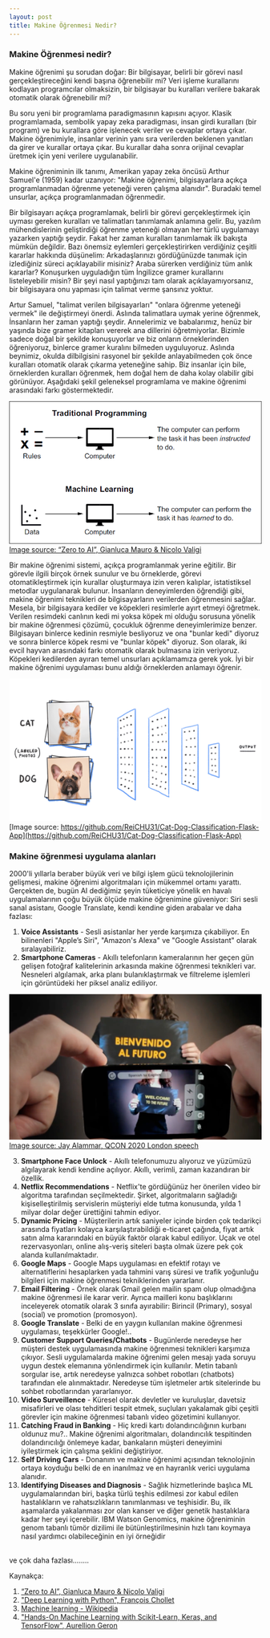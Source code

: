 ```yaml
---
layout: post
title: Makine Öğrenmesi Nedir?
---
```


<h3> Makine Öğrenmesi nedir? </h3>

Makine öğrenimi şu sorudan doğar: Bir bilgisayar, belirli bir görevi nasıl gerçekleştireceğini kendi başına öğrenebilir mi? Veri işleme kurallarını kodlayan programcılar olmaksizin, bir bilgisayar bu kuralları verilere bakarak otomatik olarak öğrenebilir mi?

Bu soru yeni bir programlama paradigmasının kapısını açıyor. Klasik programlamada, sembolik yapay zeka paradigması, insan girdi kuralları (bir program) ve bu kurallara göre işlenecek veriler ve cevaplar ortaya çıkar. Makine öğrenimiyle, insanlar verinin yanı sıra verilerden beklenen yanıtları da girer ve kurallar ortaya çıkar. Bu kurallar daha sonra orijinal cevaplar üretmek için yeni verilere uygulanabilir.

Makine öğreniminin ilk tanımı, Amerikan yapay zeka öncüsü Arthur Samuel'e (1959) kadar uzanıyor: "Makine öğrenimi, bilgisayarlara açıkça programlanmadan öğrenme yeteneği veren çalışma alanıdır". Buradaki temel unsurlar, açıkça programlanmadan öğrenmedir. 

Bir bilgisayarı açıkça programlamak, belirli bir görevi gerçekleştirmek için uyması gereken kuralları ve talimatları tanımlamak anlamına gelir. Bu, yazılım mühendislerinin geliştirdiği öğrenme yeteneği olmayan her türlü uygulamayı yazarken yaptığı şeydir. Fakat her zaman kuralları tanımlamak ilk bakışta mümkün değildir. Bazı önemsiz eylemleri gerçekleştirirken verdiğiniz çeşitli kararlar hakkında düşünelim: Arkadaşlarınızı gördüğünüzde tanımak için izlediğiniz süreci açıklayabilir misiniz? Araba sürerken verdiğiniz tüm anlık kararlar? Konuşurken uyguladığın tüm İngilizce gramer kurallarını listeleyebilir misin? Bir şeyi nasıl yaptığınızı tam olarak açıklayamıyorsanız, bir bilgisayara onu yapması için talimat verme şansınız yoktur. 

Artur Samuel, "talimat verilen bilgisayarları" "onlara öğrenme yeteneği vermek" ile değiştirmeyi önerdi. Aslında talimatlara uymak yerine öğrenmek, İnsanların her zaman yaptığı şeydir. Annelerimiz ve babalarımız, henüz bir yaşında bize gramer kitapları vererek ana dillerini öğretmiyorlar. Bizimle sadece doğal bir şekilde konuşuyorlar ve biz onların örneklerinden öğreniyoruz, binlerce gramer kuralını bilmeden uyguluyoruz. Aslında beynimiz, okulda dilbilgisini rasyonel bir şekilde anlayabilmeden çok önce kuralları otomatik olarak çıkarma yeteneğine sahip. Biz insanlar için bile, örneklerden kuralları öğrenmek, hem doğal hem de daha kolay olabilir gibi görünüyor. Aşağıdaki şekil geleneksel programlama ve makine öğrenimi arasındaki farkı göstermektedir.

![](/images2/ClassicProgrammingVSmachineLearning.png)
<br>[Image source: “Zero to AI”, Gianluca Mauro & Nicolo Valigi](https://www.manning.com/books/zero-to-ai#:~:text=About%20the%20book,AI%20to%20shape%20their%20industries)

Bir makine öğrenimi sistemi, açıkça programlanmak yerine eğitilir. Bir görevle ilgili birçok örnek sunulur ve bu örneklerde, görevi otomatikleştirmek için kurallar oluşturmaya izin veren kalıplar, istatistiksel metodlar uygulanarak bulunur. İnsanların deneyimlerden öğrendiği gibi, makine öğrenimi teknikleri de bilgisayarların verilerden öğrenmesini sağlar. Mesela, bir bilgisayara kediler ve köpekleri resimlerle ayırt etmeyi öğretmek. Verilen resimdeki canlının kedi mi yoksa köpek mi olduğu sorusuna yönelik bir makine öğrenmesi çözümü, çocukluk öğrenme deneyimlerimize benzer. Bilgisayarı binlerce kedinin resmiyle besliyoruz ve ona "bunlar kedi" diyoruz ve sonra binlerce köpek resmi ve "bunlar köpek" diyoruz. Son olarak, iki evcil hayvan arasındaki farkı otomatik olarak bulmasına izin veriyoruz. Köpekleri kedilerden ayıran temel unsurları açıklamamıza gerek yok. İyi bir makine öğrenimi uygulaması bunu aldığı örneklerden anlamayı öğrenir. 

![](/images2/catVSdog.gif)
<br>[Image source: https://github.com/ReiCHU31/Cat-Dog-Classification-Flask-App](https://github.com/ReiCHU31/Cat-Dog-Classification-Flask-App)

<h3>Makine öğrenmesi uygulama alanları</h3>

2000'li yıllarla beraber büyük veri ve bilgi işlem gücü teknolojilerinin gelişmesi, makine öğrenimi algoritmaları için mükemmel ortamı yarattı. Gerçekten de, bugün AI dediğimiz şeyin tüketiciye yönelik en havalı uygulamalarının çoğu büyük ölçüde makine öğrenimine güveniyor: Siri sesli sanal asistanı, Google Translate, kendi kendine giden arabalar ve daha fazlası:
1. **Voice Assistants** - Sesli asistanlar her yerde karşımıza çıkabiliyor. En bilinenleri "Apple’s Siri", "Amazon's Alexa" ve "Google Assistant" olarak sıralayabiliriz.
2. **Smartphone Cameras** - Akıllı telefonların kameralarının her geçen gün gelişen fotoğraf kalitelerinin arkasında makine öğrenmesi teknikleri var. Nesneleri algılamak, arka planı bulanıklaştırmak ve filtreleme işlemleri için görüntüdeki her piksel analiz ediliyor.

<p>
  <kbd>
    <img src="/images/ML_sampleUseCase1.png" width="600">
  </kbd>
  <br/>
  <a href="https://www.infoq.com/presentations/ml-dl-visual-intro/?utm_source=presentations&utm_medium=london&utm_campaign=qcon">Image source: Jay Alammar, QCON 2020 London speech</a>
</p>

3. **Smartphone Face Unlock** - Akıllı telefonumuzu alıyoruz ve yüzümüzü algılayarak kendi kendine açılıyor. Akıllı, verimli, zaman kazandıran bir özellik. 
4. **Netflix Recommendations** - Netflix'te gördüğünüz her önerilen video bir algoritma tarafından seçilmektedir. Şirket, algoritmaların sağladığı kişiselleştirilmiş servislerin müşteriyi elde tutma konusunda, yılda 1 milyar dolar değer ürettiğini tahmin ediyor.
5. **Dynamic Pricing** - Müşterilerin artık saniyeler içinde birden çok tedarikçi arasında fiyatları kolayca karşılaştırabildiği e-ticaret çağında, fiyat artık satın alma kararındaki en büyük faktör olarak kabul ediliyor. Uçak ve otel rezervasyonları, online alış-veriş siteleri başta olmak üzere pek çok alanda kullanılmaktadır.
6. **Google Maps** - Google Maps uygulaması en efektif rotayı ve alternatiflerini hesaplarken yada tahmini varış süresi ve trafik yoğunluğu bilgileri için makine öğrenmesi tekniklerinden yararlanır.
7. **Email Filtering** - Örnek olarak Gmail gelen mailin spam olup olmadığına makine öğrenmesi ile karar verir. Ayrıca mailleri konu başlıklarını inceleyerek otomatik olarak 3 sınıfa ayırabilir: Birincil (Primary), sosyal (social) ve promotion (promosyon).
8. **Google Translate** - Belki de en yaygın kullanılan makine öğrenmesi uygulaması, teşekkürler Google!..
9. **Customer Support Queries/Chatbots** - Bugünlerde neredeyse her müşteri destek uygulamasında makine öğrenmesi teknikleri karşımıza çıkıyor. Sesli uygulamalarda makine öğrenimi gelen mesajı yada soruyu uygun destek elemanına yönlendirmek için kullanılır. Metin tabanlı sorgular ise, artık neredeyse yalnızca sohbet robotları (chatbots) tarafından ele alınmaktadır. Neredeyse tüm işletmeler artık sitelerinde bu sohbet robotlarından yararlanıyor.
10. **Video Surveillence** - Küresel olarak devletler ve kuruluşlar, davetsiz misafirleri ve olası tehditleri tespit etmek, suçluları yakalamak gibi çeşitli görevler için makine öğrenmesi tabanlı video gözetimini kullanıyor.
11. **Catching Fraud in Banking** - Hiç kredi kartı dolandırıcılığının kurbanı oldunuz mu?.. Makine öğrenimi algoritmaları, dolandırıcılık tespitinden dolandırıcılığı önlemeye kadar, bankaların müşteri deneyimini iyileştirmek için çalışma şeklini değiştiriyor.
12. **Self Driving Cars** - Donanım ve makine öğrenimi açısından teknolojinin ortaya koyduğu belki de en inanılmaz ve en hayranlık verici uygulama alanıdır.
13. **Identifying Diseases and Diagnosis** - Sağlık hizmetlerinde başlıca ML uygulamalarından biri, başka türlü teşhis edilmesi zor kabul edilen hastalıkların ve rahatsızlıkların tanımlanması ve teşhisidir. Bu, ilk aşamalarda yakalanması zor olan kanser ve diğer genetik hastalıklara kadar her şeyi içerebilir. IBM Watson Genomics, makine öğreniminin genom tabanlı tümör dizilimi ile bütünleştirilmesinin hızlı tanı koymaya nasıl yardımcı olabileceğinin en iyi örneğidir

<br>ve çok daha fazlası........


Kaynakça:
1. [“Zero to AI”, Gianluca Mauro & Nicolo Valigi](https://www.manning.com/books/zero-to-ai#:~:text=About%20the%20book,AI%20to%20shape%20their%20industries)
2. ["Deep Learning with Python", François Chollet](https://www.manning.com/books/deep-learning-with-python)
3. [Machine learning - Wikipedia](https://en.wikipedia.org/wiki/Machine_learning)
4. ["Hands-On Machine Learning with Scikit-Learn, Keras, and TensorFlow", Aurellion Geron](https://www.amazon.com/Hands-Machine-Learning-Scikit-Learn-TensorFlow/dp/1492032646)
